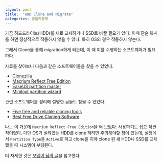 ```yaml
---
layout: post
title:  "HDD Clone and Migrate"
categories: 생활자동화
---
```


가끔 하드드라이브(HDD)를 새로 교체하거나 SSD로 바꿀 필요가 있다. 이때 단순 복사를 하면 정상적으로 작동하지 않을 수 있다. 특히 OS의 경우 작동하지 않는다. 

그래서 Clone을 통해 migration하게 되는데, 이 때 이를 수행하는 소프트웨어가 필요하다. 

자료를 찾아보니 다음과 같은 소프트웨어들을 찾을 수 있었다. 

* [Clonezilla](http://clonezilla.org/)
* [Macrium Reflect Free Edition](https://www.macrium.com/reflectfree)
* [EaseUS partition master](http://www.partition-tool.com/copy-wizard/migrate-os-to-ssd.htm)
* [Minitool partition wizard](https://www.partitionwizard.com/help/migrate-os-to-ssd-hd.html)

관련 소프트웨어를 정리해 설명한 글들도 찾을 수 있었다. 

* [Five free and reliable cloning tools](http://www.techrepublic.com/blog/five-apps/five-free-and-reliable-cloning-tools/)
* [Best Free Drive Cloning Software](http://www.techsupportalert.com/best-free-drive-cloning-software.htm)

나는 이 가운데 `Macrium Reflect Free Edition`을 써 보았다. 사용하기도 쉽고 직관적이었다. 다만 OS가 실려있는 HDD를 clone 하려면 주의해야할 점이 있는데, 설정에서 `Partition Type`을 `Active`로 하고 clone을 히야 clone 된 새 HDD나 SSD를 교체했을 때 시스템이 부팅된다.

더 자세한 것은 [꼬맹이 님의 글](http://cottonface.blog.me/220033915111)을 참고했다. 


